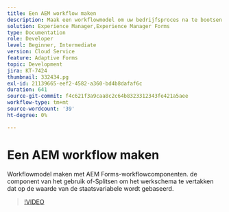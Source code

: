 ```yaml
---
title: Een AEM workflow maken
description: Maak een workflowmodel om uw bedrijfsproces na te bootsen.
solution: Experience Manager,Experience Manager Forms
type: Documentation
role: Developer
level: Beginner, Intermediate
version: Cloud Service
feature: Adaptive Forms
topic: Development
jira: KT-7424
thumbnail: 332434.pg
exl-id: 21139665-eef2-4582-a360-bd4b8dafaf6c
duration: 641
source-git-commit: f4c621f3a9caa8c2c64b8323312343fe421a5aee
workflow-type: tm+mt
source-wordcount: '39'
ht-degree: 0%

---
```


# Een AEM workflow maken

Workflowmodel maken met AEM Forms-workflowcomponenten. de component van het gebruik of-Splitsen om het werkschema te vertakken dat op de waarde van de staatsvariabele wordt gebaseerd.

>[!VIDEO](https://video.tv.adobe.com/v/332434?quality=12&learn=on)

